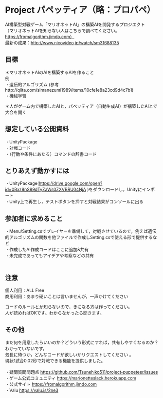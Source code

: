 # Project パペッティア（略：プロパペ）<br>
AI構築型対戦ゲーム「マリオネットAI」の構築AIを開発するプロジエクト<br>
（マリオネットAIを知らない人はこちらで調べてください。https://fromalgorithm.jimdo.com）<br>
最新の成果：http://www.nicovideo.jp/watch/sm31688135<br>

## 目標
＊マリオネットAIのAIを構築するAIを作ること  
例<br>
・遺伝的アルゴリズム (参考http://qiita.com/simanezumi1989/items/10cfe1e8a23cd9d4c7b1)<br>
・機械学習<br>

＊人がゲーム内で構築したAIと，パペッティア（自動生成AI）が構築したAIとで大会を開く  

## 想定している公開資料
・UnityPackage<br>
・対戦コード<br>
・（行動や条件にあたる）コマンドの辞書コード<br>

## とりあえず動かすには
・UnityPackage(https://drive.google.com/open?id=0Bxz8nS89dTyZaWs0ZXVBRU04NjA )をダウンロードし，Unityにインポート<br>
・Unity上で再生し，テストボタンを押すと対戦結果がコンソールに出る<br>

## 参加者に求めること
・Menu/Setting.csでプレイヤーを準備して，対戦させているので，例えば遺伝的アルゴリズムの関数を他ファイルで作成しSetting.csで使える形で提供するなど<br>
・作成したAI作成コードはここに追加&共有<br>
・未完成であってもアイデアや考察などの共有<br>
  
## 注意
個人利用：ALL Free  
商用利用：あまり硬いことは言いませんが，一声かけてください  

コードのルールとか知らないので，きになる方は作ってください。  
人が読めればOKです。わからなかったら聞きます。

## その他
まだ何を用意したらいいのか？どういう形式にすれば，共有しやすくなるのか？わかっていないです。<br>
気長に待つか，どんなコードが欲しいかリクエストしてください 。<br>
現状1試合0.02秒で対戦できる機能を提供しました。<br><br>
・疑問質問問題点 https://github.com/Tsunehiko511/project-puppeteer/issues<br>
・ゲーム公式コミュニティ https://marionetteslack.herokuapp.com<br>
・公式サイト https://fromalgorithm.jimdo.com<br>
・Valu https://valu.is/2ne3<br>
